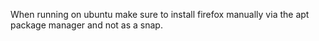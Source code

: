 When running on ubuntu make sure to install firefox manually via the apt package manager and not as a snap.
